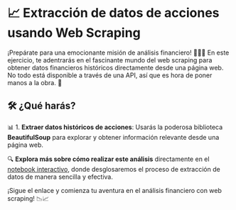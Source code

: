 # 📈 Extracción de datos de acciones usando Web Scraping

¡Prepárate para una emocionante misión de análisis financiero! 🕵️‍♂️✨ En este ejercicio, te adentrarás en el fascinante mundo del web scraping para obtener datos financieros históricos directamente desde una página web. No todo está disponible a través de una API, así que es hora de poner manos a la obra. 🚀

## 🛠 ¿Qué harás?

📊 1. **Extraer datos históricos de acciones**: Usarás la poderosa biblioteca **BeautifulSoup** para explorar y obtener información relevante desde una página web.

🔍 **Explora más sobre cómo realizar este análisis** directamente en el [notebook interactivo](https://colab.research.google.com/drive/1y3JPneM_7W7Qx7C2JOwa67feSInv7xXU?usp=sharing), donde desglosaremos el proceso de extracción de datos de manera sencilla y efectiva.

¡Sigue el enlace y comienza tu aventura en el análisis financiero con web scraping! 📉📈
